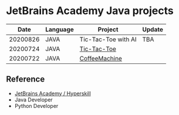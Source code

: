 JetBrains Academy Java projects
=============
|Date|Language|Project|Update|
|----|--------|-------|---------|
|20200826|JAVA|Tic-Tac-Toe with AI|TBA|
|20200724|JAVA|[Tic-Tac-Toe](https://github.com/rim0703/JetBrains-Academy-Projects/tree/master/Tic-Tac-Toe)|
|20200722|JAVA|[CoffeeMachine](https://github.com/rim0703/JetBrains-Academy-Projects/tree/master/CoffeeMachine)|

Reference 
-----------
 - [JetBrains Academy / Hyperskill](https://hyperskill.org/)
 - Java Developer
 - Python Developer
